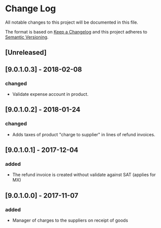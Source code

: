# Change Log
All notable changes to this project will be documented in this file.

The format is based on [Keep a Changelog](http://keepachangelog.com/)
and this project adheres to [Semantic Versioning](http://semver.org/).

## [Unreleased]

## [9.0.1.0.3] - 2018-02-08
### changed
- Validate expense account in product.

## [9.0.1.0.2] - 2018-01-24
### changed
- Adds taxes of product "charge to supplier" in lines of refund invoices.

## [9.0.1.0.1] - 2017-12-04
### added
- The refund invoice is created without validate against SAT (applies for MX)

## [9.0.1.0.0] - 2017-11-07
### added
- Manager of charges to the suppliers on receipt of goods
